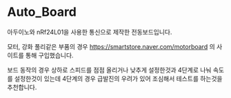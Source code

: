 # Auto_Board

아두이노와 nRf24L01을 사용한 통신으로 제작한 전동보드입니다.

모터, 강화 풀리같은 부품의 경우 https://smartstore.naver.com/motorboard 의 사이트를 통해 구입했습니다.

보드 동작의 경우 상하로 스피드를 점점 올리거나 낮추게 설정한것과 
4단계로 나눠 속도를 설정한것이 있는데 4단계의 경우 급발진의 우려가 있어 조심해서 테스트를 하는것을 추천합니다.
